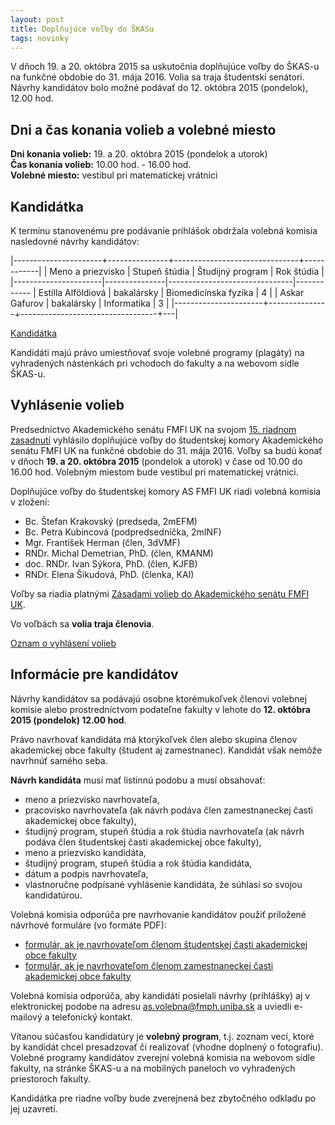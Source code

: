 ```yaml
---
layout: post
title: Doplňujúce voľby do ŠKASu 
tags: novinky
---
```


V dňoch 19. a 20. októbra 2015 sa uskutočnia doplňujúce voľby do ŠKAS-u na funkčné obdobie do 31. mája 2016. Volia sa traja študentskí senátori. Návrhy kandidátov bolo možné podávať do 12. októbra 2015 (pondelok), 12.00 hod.

## Dni a čas konania volieb a volebné miesto

**Dni konania volieb:** 19. a 20. októbra 2015 (pondelok a utorok)<br/>
**Čas konania volieb:** 10.00 hod. - 16.00 hod.<br/>
**Volebné miesto:** vestibul pri matematickej vrátnici<br/>

## Kandidátka
K termínu stanovenému pre podávanie prihlášok obdržala volebná komisia nasledovné návrhy kandidátov:

|----------------------+---------------+-------------------------------+------------|
|  Meno a priezvisko   | Stupeň štúdia | Študijný program              | Rok štúdia |
|----------------------|---------------|-------------------------------|------------
| Estilla Alföldiová   | bakalársky    | Biomedicínska fyzika          | 4 |
| Askar Gafurov  | bakalársky   | Informatika       | 3 |
|----------------------+---------------+----------------------------------+---|

[Kandidátka](https://drive.google.com/file/d/0BzpLRs_UPeZ4WlR6Q3lLODZGNWc/view?usp=sharing)

Kandidáti majú právo umiestňovať svoje volebné programy (plagáty) na vyhradených nástenkách pri vchodoch do fakulty a na webovom sídle ŠKAS-u.

## Vyhlásenie volieb

Predsedníctvo Akademického senátu FMFI UK na svojom [15. riadnom zasadnutí](http://www.fmph.uniba.sk/fileadmin/user_upload/editors/fakulta/organy/as/predsednictvo/2015-16/zapisnica_PAS_21-09-2015.pdf) vyhlásilo doplňujúce voľby do študentskej komory Akademického senátu FMFI UK na funkčné obdobie do 31. mája 2016. Voľby sa budú konať v dňoch **19. a 20. októbra 2015** (pondelok a utorok) v čase od 10.00 do 16.00 hod. Volebným miestom bude vestibul pri matematickej vrátnici.  

Doplňujúce voľby do študentskej komory AS FMFI UK riadi volebná komisia v zložení:

* Bc. Štefan Krakovský (predseda, 2mEFM)
* Bc. Petra Kubincová (podpredsedníčka, 2mINF)
* Mgr. František Herman (člen, 3dVMF)
* RNDr. Michal Demetrian, PhD. (člen, KMANM)
* doc. RNDr. Ivan Sýkora, PhD. (člen, KJFB)
* RNDr. Elena Šikudová, PhD. (členka, KAI)

Voľby sa riadia platnými [Zásadami volieb do Akademického senátu FMFI UK](http://www.fmph.uniba.sk/index.php?id=3488).

Vo voľbách sa **volia traja členovia**.

[Oznam o vyhlásení volieb](https://drive.google.com/file/d/0BzpLRs_UPeZ4S2VtR1RhQXZRMUE/view?usp=sharing)

## Informácie pre kandidátov

Návrhy kandidátov sa podávajú osobne ktorémukoľvek členovi volebnej komisie alebo prostredníctvom podateľne fakulty v lehote do **12. októbra 2015 (pondelok) 12.00 hod**.

Právo navrhovať kandidáta má ktorýkoľvek člen alebo skupina členov akademickej obce fakulty (študent aj zamestnanec). Kandidát však nemôže navrhnúť samého seba. 

**Návrh kandidáta** musí mať listinnú podobu a musí obsahovať:

* meno a priezvisko navrhovateľa,
* pracovisko navrhovateľa (ak návrh podáva člen zamestnaneckej časti akademickej obce fakulty),
* študijný program, stupeň štúdia a rok štúdia navrhovateľa (ak návrh podáva člen študentskej časti akademickej obce fakulty),
* meno a priezvisko kandidáta,
* študijný program, stupeň štúdia a rok štúdia kandidáta,
* dátum a podpis navrhovateľa,
* vlastnoručne podpísané vyhlásenie kandidáta, že súhlasí so svojou kandidatúrou.

Volebná komisia odporúča pre navrhovanie kandidátov použiť priložené návrhové formuláre (vo formáte PDF):

* [formulár, ak je navrhovateľom členom študentskej časti akademickej obce fakulty](https://drive.google.com/file/d/0BzpLRs_UPeZ4UklfSWV2c1pIUFE/view?usp=sharing)
* [formulár, ak je navrhovateľom členom zamestnaneckej časti akademickej obce fakulty](https://drive.google.com/file/d/0BzpLRs_UPeZ4bldlTC1YYlBGaFk/view?usp=sharing)

Volebná komisia odporúča, aby kandidáti posielali návrhy (prihlášky) aj v elektronickej podobe na adresu [as.volebna@fmph.uniba.sk](mailto:as.volebna@fmph.uniba.sk) a uviedli e-mailový a telefonický kontakt.

Vítanou súčasťou kandidatúry je **volebný program**, t.j. zoznam vecí, ktoré by kandidát chcel presadzovať či realizovať (vhodne doplnený o fotografiu). Volebné programy kandidátov zverejní volebná komisia na webovom sídle fakulty, na stránke ŠKAS-u a na mobilných paneloch vo vyhradených priestoroch fakulty.

Kandidátka pre riadne voľby bude zverejnená bez zbytočného odkladu po jej uzavretí.
